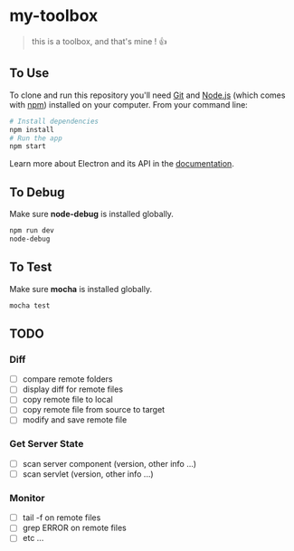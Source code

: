 # my-toolbox
> this is a toolbox, and that's mine ! :+1:


## To Use

To clone and run this repository you'll need [Git](https://git-scm.com) and [Node.js](https://nodejs.org/en/download/) (which comes with [npm](http://npmjs.com)) installed on your computer. From your command line:

```bash
# Install dependencies
npm install
# Run the app
npm start
```

Learn more about Electron and its API in the [documentation](http://electron.atom.io/docs/).

## To Debug

Make sure **node-debug** is installed globally.

```bash
npm run dev
node-debug
```

## To Test

Make sure **mocha** is installed globally.

```bash
mocha test
```

## TODO
### Diff
- [ ] compare remote folders
- [ ] display diff for remote files
- [ ] copy remote file to local
- [ ] copy remote file from source to target
- [ ] modify and save remote file

### Get Server State
- [ ] scan server component (version, other info ...)
- [ ] scan servlet (version, other info ...)

### Monitor
- [ ] tail -f on remote files
- [ ] grep ERROR on remote files
- [ ] etc ...
